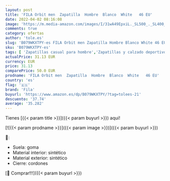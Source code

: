 ```yaml
---
layout: post
title: 'FILA Orbit men  Zapatilla  Hombre  Blanco  White   46 EU'
date: 2022-04-02 08:16:08
image: 'https://m.media-amazon.com/images/I/31wA49EpxiL._SL500_._SL400_.jpg'
comments: true
category: ofertas
author: 'tole.es'
slug: 'B079WKXTPY-es FILA Orbit men Zapatilla Hombre Blanco White 46 EU'
sku: 'B079WKXTPY-es'
tags: [ 'Zapatillas casual para hombre','Zapatillas y calzado deportivo para hombre','Zapatos','Zapatos para hombre','Zapatos y complementos','fila','zapatilla', ]
actualPrice: 31.13 EUR
currency: EUR
price: 31.13
comparePrice: 50.0 EUR
prodname: 'FILA Orbit men  Zapatilla  Hombre  Blanco  White   46 EU'
country: 'es'
flag: '🇪🇸'
brand: 'Fila'
buyurl: 'https://www.amazon.es/dp/B079WKXTPY/?tag=tolees-21'
descuento: '37.74'
average: '35.282'
---
```


Tienes [{{< param title >}}]({{< param buyurl >}}) aqui!

[![{{< param prodname >}}]({{< param image >}})]({{< param buyurl >}})

🔎:

- Suela: goma
- Material interior: sintético
- Material exterior: sintético
- Cierre: cordones

[🛒 Comprar!!!]({{< param buyurl >}})
